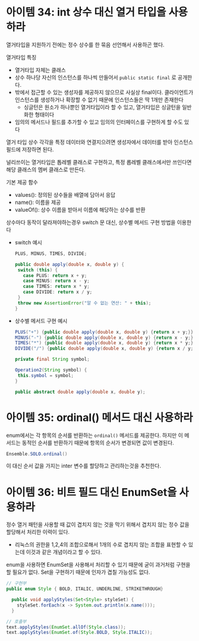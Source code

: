 # 아이템 34: int 상수 대신 열거 타입을 사용하라
열거타입을 지원하기 전에는 정수 상수를 한 묶음 선언해서 사용하곤 했다.

열거타입 특징
- 열거타입 자체는 클래스
- 상수 하나당 자신의 인스턴스를 하나씩 만들어서 `public static final` 로 공개한다.
- 밖에서 접근할 수 있는 생성자를 제공하지 않으므로 사실상 final이다. 클라이언트가 인스턴스를 생성하거나 확장할 수 없기 때문에 인스턴스들은 딱 1개만 존재한다
   - 싱글턴은 원소가 하나뿐인 열거타입이라 할 수 있고, 열거타입은 싱글턴을 일반화한 형태이다
- 임의의 메서드나 필드를 추가할 수 있고 임의의 인터페이스를 구현하게 할 수도 있다

열거 타입 상수 각각을 특정 데이터와 연결지으려면 생성자에서 데이터를 받아 인스턴스 필드에 저장하면 된다.

널리쓰이는 열거타입은 톱레벨 클래스로 구현하고, 특정 롭레벨 클래스에서만 쓰인다면 해당 클래스의 멤버 클래스로 만든다.

기본 제공 함수
 - values(): 정의된 상수들을 배열에 담아서 응답
 - name(): 이름을 제공
 - valueOf(): 상수 이름을 받아서 이름에 해당하는 상수를 반환

상수마다 동작이 달라져야하는경우 switch 문 대신, 상수별 메서드 구현 방법을 이용한다
- switch 예시
   ```java
   PLUS, MINUS, TIMES, DIVIDE;

   public double apply(double x, double y) {
    switch (this) {
      case PLUS: return x + y;
      case MINUS: return x - y;
      case TIMES: return x * y;
      case DIVIDE: return x / y;
    }
    throw new AssertionError("알 수 없는 연산: " + this);
  }
   ```
- 상수별 메서드 구현 예시
   ```java
  PLUS("+") {public double apply(double x, double y) {return x + y;}},
  MINUS("-") {public double apply(double x, double y) {return x - y;}},
  TIMES("*") {public double apply(double x, double y) {return x * y;}},
  DIVIDE("/") {public double apply(double x, double y) {return x / y;}};

  private final String symbol;

  Operation2(String symbol) {
    this.symbol = symbol;
  }

  public abstract double apply(double x, double y);
   ```

# 아이템 35: ordinal() 메서드 대신 사용하라
enum에서는 각 항목의 순서를 반환하는 `ordinal()` 메서드를 제공한다. 하지만 이 메서드는 동적인 순서를 반환하기 때문에 항목의 순서가 변경되면 값이 변경된다. 
```java
Ensemble.SOLO.ordinal()
```

이 대신 순서 값을 가지는 inter 변수를 할당하고 관리하는것을 추천한다. 

# 아이템 36: 비트 필드 대신 EnumSet을 사용하라
정수 열거 패턴을 사용할 때 값이 겹치지 않는 것을 막기 위해서 겹치지 않는 정수 값을 할당해서 처리한 이력이 있다. 
- 리눅스의 권한을 1,2,4의 조합으로해서 1개의 수로 겹치지 않는 조합을 표현할 수 있는데 이것과 같은 개념이라고 할 수 있다.

enum을 사용하면 EnumSet을 사용해서 처리할 수 있기 때문에 굳이 과거처럼 구현을 할 필요가 없다. Set을 구현하기 때문에 인자가 겹칠 가능성도 없다. 
```java
// 구현부
public enum Style { BOLD, ITALIC, UNDERLINE, STRIKETHROUGH}

  public void applyStyles(Set<Style> styleSet) {
    styleSet.forEach(x -> System.out.println(x.name()));
  }

// 호출부
text.applyStyles(EnumSet.allOf(Style.class));
text.applyStyles(EnumSet.of(Style.BOLD, Style.ITALIC));
```

